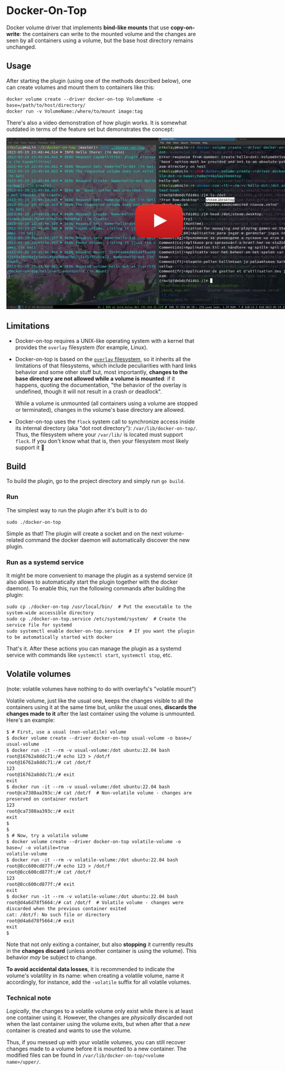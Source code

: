 # Docker-On-Top

Docker volume driver that implements **bind-like mounts** that use **copy-on-write**:
the containers can write to the mounted volume and the changes are seen by all containers
using a volume, but the base host directory remains unchanged.

## Usage

After starting the plugin (using one of the methods described below), one can create
volumes and mount them to containers like this:
```shell
docker volume create --driver docker-on-top VolumeName -o base=/path/to/host/directory/
docker run -v VolumeName:/where/to/mount image:tag
```

There's also a video demonstration of how plugin works. It is somewhat outdated in terms
of the feature set but demonstrates the concept:

<a href="https://youtu.be/tuk7p5kxliQ">
    <img src="images/demo_preview.jpg" style="max-width: 800px;"  alt="Video demonstration" />
</a>

## Limitations

-   Docker-on-top requires a UNIX-like operating system with a kernel that provides the
    `overlay` filesystem (for example, Linux).

-   Docker-on-top is based on the
    [`overlay` filesystem](https://www.kernel.org/doc/html/latest/filesystems/overlayfs.html),
    so it inherits all the limitations of that filesystems, which include peculiarities
    with hard links behavior and some other stuff but, most importantly, **changes to the
    base directory are not allowed while a volume is mounted**: if it happens, quoting the
    documentation, "the behavior of the overlay is undefined, though it will not result in
    a crash or deadlock".
    
    While a volume is unmounted (all containers using a volume are stopped or terminated),
    changes in the volume's base directory are allowed.

-   Docker-on-top uses the `flock` system call to synchronize access inside its internal
    directory (aka "dot root directory"): `/var/lib/docker-on-top/`. Thus, the filesystem
    where your `/var/lib/` is located must support `flock`. If you don't know what that is,
    then your filesystem most likely support it 🙂

## Build

To build the plugin, go to the project directory and simply run `go build`.

### Run

The simplest way to run the plugin after it's built is to do
```shell
sudo ./docker-on-top
```

Simple as that! The plugin will create a socket and on the next volume-related command
the docker daemon will automatically discover the new plugin.

### Run as a systemd service

It might be more convenient to manage the plugin as a systemd service (it also allows
to automatically start the plugin together with the docker daemon). To enable this,
run the following commands after building the plugin:
```shell
sudo cp ./docker-on-top /usr/local/bin/  # Put the executable to the system-wide accessible directory
sudo cp ./docker-on-top.service /etc/systemd/system/  # Create the service file for systemd
sudo systemctl enable docker-on-top.service  # If you want the plugin to be automatically started with docker
```

That's it. After these actions you can manage the plugin as a systemd service with
commands like `systemctl start`, `systemctl stop`, etc.

## Volatile volumes

(note: volatile volumes have nothing to do with overlayfs's "volatile mount")

Volatile volume, just like the usual one, keeps the changes visible to all the
containers using it at the same time but, _unlike_ the usual ones,
**discards the changes made to it** after the last container using the volume
is unmounted. Here's an example:

```shell
$ # First, use a usual (non-volatile) volume
$ docker volume create --driver docker-on-top usual-volume -o base=/
usual-volume
$ docker run -it --rm -v usual-volume:/dot ubuntu:22.04 bash
root@16762a8ddc71:/# echo 123 > /dot/f
root@16762a8ddc71:/# cat /dot/f
123
root@16762a8ddc71:/# exit
exit
$ docker run -it --rm -v usual-volume:/dot ubuntu:22.04 bash
root@ca7380aa393c:/# cat /dot/f  # Non-volatile volume - changes are preserved on container restart
123
root@ca7380aa393c:/# exit
exit
$ 
$ 
$ # Now, try a volatile volume
$ docker volume create --driver docker-on-top volatile-volume -o base=/ -o volatile=true
volatile-volume
$ docker run -it --rm -v volatile-volume:/dot ubuntu:22.04 bash
root@8cc600cd877f:/# echo 123 > /dot/f
root@8cc600cd877f:/# cat /dot/f
123
root@8cc600cd877f:/# exit
exit
$ docker run -it --rm -v volatile-volume:/dot ubuntu:22.04 bash
root@d4a6d78f5664:/# cat /dot/f  # Volatile volume - changes were discarded when the previous container exited
cat: /dot/f: No such file or directory
root@d4a6d78f5664:/# exit
exit
$
```

Note that not only exiting a container, but also **stopping** it currently results
in the **changes discard** (unless another container is using the volume). This
behavior _may_ be subject to change.

**To avoid accidental data losses**, it is recommended to indicate the volume's volatility
in its name: when creating a volatile volume, name it accordingly, for instance, add
the `-volatile` suffix for all volatile volumes.

### Technical note

_Logically_, the changes to a volatile volume only exist while there is at least one
container using it. However, the changes are _physically_ discarded not when the last
container using the volume exits, but when after that a _new_ container is created and
wants to use the volume.

Thus, if you messed up with your volatile volumes, you can still recover
changes made to a volume before it is mounted to a new container. The modified
files can be found in `/var/lib/docker-on-top/<volume name>/upper/`.
